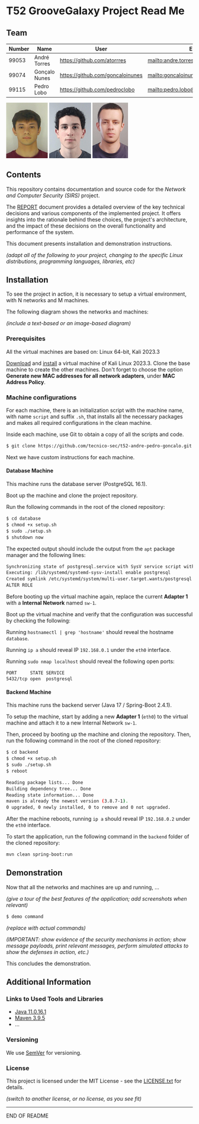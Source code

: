 # T52 GrooveGalaxy Project Read Me

## Team

| Number | Name              | User                               | E-mail                                    |
| -------|-------------------|------------------------------------|-------------------------------------------|
| 99053  | André Torres      | <https://github.com/atorrres>      | <mailto:andre.torres@tecnico.ulisboa.pt>  |
| 99074  | Gonçalo Nunes     | <https://github.com/goncaloinunes> | <mailto:goncaloinunes@tecnico.ulisboa.pt> |
| 99115  | Pedro Lobo        | <https://github.com/pedroclobo>    | <mailto:pedro.lobo@tecnico.ulisboa.pt>    |

![André](img/andre.png) ![Gonçalo](img/goncalo.png) ![Pedro](img/pedro.png)

## Contents

This repository contains documentation and source code for the *Network and Computer Security (SIRS)* project.

The [REPORT](REPORT.md) document provides a detailed overview of the key technical decisions and various components of the implemented project.
It offers insights into the rationale behind these choices, the project's architecture, and the impact of these decisions on the overall functionality and performance of the system.

This document presents installation and demonstration instructions.

*(adapt all of the following to your project, changing to the specific Linux distributions, programming languages, libraries, etc)*

## Installation

To see the project in action, it is necessary to setup a virtual environment, with N networks and M machines.

The following diagram shows the networks and machines:

*(include a text-based or an image-based diagram)*

### Prerequisites

All the virtual machines are based on: Linux 64-bit, Kali 2023.3

[Download](https://cdimage.kali.org/kali-2023.4/kali-linux-2023.4-installer-amd64.iso) and [install](https://www.kali.org/docs/virtualization/install-virtualbox-guest-vm/) a virtual machine of Kali Linux 2023.3.
Clone the base machine to create the other machines. Don't forget to choose the option **Generate new MAC addresses for all network adapters**, under **MAC Address Policy**.

### Machine configurations

For each machine, there is an initialization script with the machine name, with name `script` and suffix `.sh`, that installs all the necessary packages and makes all required configurations in the clean machine.

Inside each machine, use Git to obtain a copy of all the scripts and code.

```sh
$ git clone https://github.com/tecnico-sec/t52-andre-pedro-goncalo.git
```

Next we have custom instructions for each machine.

#### Database Machine

This machine runs the database server (PostgreSQL 16.1).

Boot up the machine and clone the project repository.

Run the following commands in the root of the cloned repository:

```sh
$ cd database
$ chmod +x setup.sh
$ sudo ./setup.sh
$ shutdown now
```

The expected output should include the output from the `apt` package manager and the following lines:

```sh
Synchronizing state of postgresql.service with SysV service script with /lib/systemd/systemd-sysv-install.
Executing: /lib/systemd/systemd-sysv-install enable postgresql
Created symlink /etc/systemd/system/multi-user.target.wants/postgresql.service → /lib/systemd/system/postgresql.service.
ALTER ROLE
```

Before booting up the virtual machine again, replace the current **Adapter 1** with a **Internal Network** named `sw-1`.

Boot up the virtual machine and verify that the configuration was successful by checking the following:

Running `hostnamectl | grep 'hostname'` should reveal the hostname `database`.

Running `ip a` should reveal IP `192.168.0.1` under the `eth0` interface.

Running `sudo nmap localhost` should reveal the following open ports:

```
PORT     STATE SERVICE
5432/tcp open  postgresql
```

#### Backend Machine

This machine runs the backend server (Java 17 / Spring-Boot 2.4.1).

To setup the machine, start by adding a new **Adapter 1** (`eth0`) to the virtual machine and attach it to a new Internal Network `sw-1`.

Then, proceed by booting up the machine and cloning the repository. Then, run the following command in the root of the cloned repository:

```sh
$ cd backend
$ chmod +x setup.sh
$ sudo ./setup.sh
$ reboot
```

```sh
Reading package lists... Done
Building dependency tree... Done
Reading state information... Done
maven is already the newest version (3.8.7-1).
0 upgraded, 0 newly installed, 0 to remove and 0 not upgraded.
```

After the machine reboots, running `ip a` should reveal IP `192.168.0.2` under the `eth0` interface.

To start the application, run the following command in the `backend` folder of the cloned repository:

```sh
mvn clean spring-boot:run
```

## Demonstration

Now that all the networks and machines are up and running, ...

*(give a tour of the best features of the application; add screenshots when relevant)*

```sh
$ demo command
```

*(replace with actual commands)*

*(IMPORTANT: show evidence of the security mechanisms in action; show message payloads, print relevant messages, perform simulated attacks to show the defenses in action, etc.)*

This concludes the demonstration.

## Additional Information

### Links to Used Tools and Libraries

- [Java 11.0.16.1](https://openjdk.java.net/)
- [Maven 3.9.5](https://maven.apache.org/)
- ...

### Versioning

We use [SemVer](http://semver.org/) for versioning.

### License

This project is licensed under the MIT License - see the [LICENSE.txt](LICENSE.txt) for details.

*(switch to another license, or no license, as you see fit)*

----
END OF README
